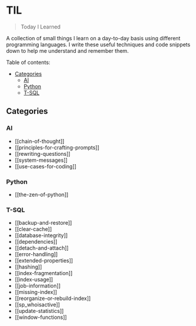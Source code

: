 # TIL

> Today I Learned

A collection of small things I learn on a day-to-day basis using different programming languages. I write these useful techniques and code snippets down to help me understand and remember them.

Table of contents:

- [Categories](#categories)
  - [AI](#ai)
  - [Python](#python)
  - [T-SQL](#t-sql)

## Categories

### AI

- [[chain-of-thought]]
- [[principles-for-crafting-prompts]]
- [[rewriting-questions]]
- [[system-messages]]
- [[use-cases-for-coding]]

### Python

- [[the-zen-of-python]]

### T-SQL

- [[backup-and-restore]]
- [[clear-cache]]
- [[database-integrity]]
- [[dependencies]]
- [[detach-and-attach]]
- [[error-handling]]
- [[extended-properties]]
- [[hashing]]
- [[index-fragmentation]]
- [[index-usage]]
- [[job-information]]
- [[missing-index]]
- [[reorganize-or-rebuild-index]]
- [[sp_whoisactive]]
- [[update-statistics]]
- [[window-functions]]
